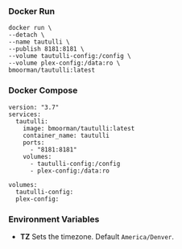 ### Docker Run
```
docker run \
--detach \
--name tautulli \
--publish 8181:8181 \
--volume tautulli-config:/config \
--volume plex-config:/data:ro \
bmoorman/tautulli:latest
```

### Docker Compose
```
version: "3.7"
services:
  tautulli:
    image: bmoorman/tautulli:latest
    container_name: tautulli
    ports:
      - "8181:8181"
    volumes:
      - tautulli-config:/config
      - plex-config:/data:ro

volumes:
  tautulli-config:
  plex-config:
```

### Environment Variables
* **TZ** Sets the timezone. Default `America/Denver`.
